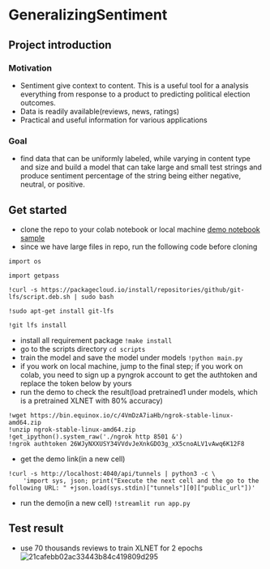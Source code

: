 # GeneralizingSentiment
## Project introduction
### Motivation
- Sentiment give context to content. This is a useful tool for a analysis everything from response to a product to predicting political election outcomes. 
- Data is readily available(reviews, news, ratings)
- Practical and useful information for various applications
### Goal
- find data that can be uniformly labeled, while varying in content type and size and build a model that can take large and small test strings and produce sentiment percentage of the string being either negative, neutral, or positive. 
## Get started
- clone the repo to your colab notebook or local machine 
[demo notebook sample](https://colab.research.google.com/drive/1QidqeviCLWYfWmC9bNoexkHr6sdexzG9#scrollTo=acRL0cxcaiTs)
- since we have large files in repo, run the following code before cloning
```
import os

import getpass

!curl -s https://packagecloud.io/install/repositories/github/git-lfs/script.deb.sh | sudo bash

!sudo apt-get install git-lfs

!git lfs install
```
- install all requirement package
`!make install`
- go to the scripts directory
`cd scripts`
- train the model and save the model under models
`!python main.py`
- if you work on local machine, jump to the final step; if you work on colab, you need to sign up a pyngrok account to get the authtoken and replace the token below by yours
- run the demo to check the result(load pretrained1 under models, which is a pretrained XLNET with 80% accuracy)
```
!wget https://bin.equinox.io/c/4VmDzA7iaHb/ngrok-stable-linux-amd64.zip
!unzip ngrok-stable-linux-amd64.zip
!get_ipython().system_raw('./ngrok http 8501 &')
!ngrok authtoken 26WJyNXXUSY34VVdvJeXnkGDO3g_xX5cnoALV1vAwq6K12F8
```
- get the demo link(in a new cell)
```
!curl -s http://localhost:4040/api/tunnels | python3 -c \
    'import sys, json; print("Execute the next cell and the go to the following URL: " +json.load(sys.stdin)["tunnels"][0]["public_url"])'
```
- run the demo(in a new cell)
`!streamlit run app.py`
## Test result
- use 70 thousands reviews to train XLNET for 2 epochs
![21cafebb02ac33443b84c419809d295](https://user-images.githubusercontent.com/87921304/159173122-f3a40eec-d56e-44b2-8ad6-0b410513e998.png)
